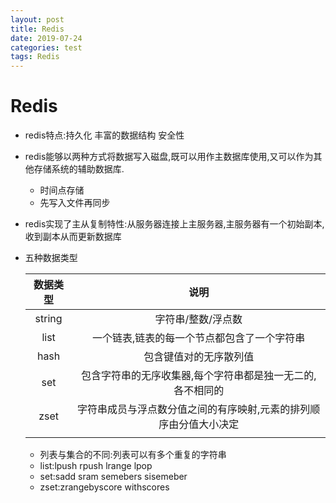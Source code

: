 ```yaml
---
layout: post
title: Redis
date: 2019-07-24
categories: test
tags: Redis
---
```


# Redis

- redis特点:持久化 丰富的数据结构 安全性
- redis能够以两种方式将数据写入磁盘,既可以用作主数据库使用,又可以作为其他存储系统的辅助数据库.
  - 时间点存储
  - 先写入文件再同步
- redis实现了主从复制特性:从服务器连接上主服务器,主服务器有一个初始副本,收到副本从而更新数据库

- 五种数据类型

  | 数据类型 |                             说明                             |
  | :------: | :----------------------------------------------------------: |
  |  string  |                      字符串/整数/浮点数                      |
  |   list   |         一个链表,链表的每一个节点都包含了一个字符串          |
  |   hash   |                    包含键值对的无序散列值                    |
  |   set    |  包含字符串的无序收集器,每个字符串都是独一无二的,各不相同的  |
  |   zset   | 字符串成员与浮点数分值之间的有序映射,元素的排列顺序由分值大小决定 |
  |          |                                                              |

  - 列表与集合的不同:列表可以有多个重复的字符串
  - list:lpush rpush lrange lpop
  - set:sadd sram semebers sisemeber
  - zset:zrangebyscore withscores 